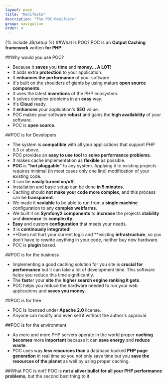 ```yaml
---
layout: page
title: "Manifesto"
description: "The POC Manifesto"
group: navigation
order: 4
---
```

{% include JB/setup %}
##What is POC?
POC is an **Output Caching framework** written **for PHP**.

##Why would you use POC?
 - Because it **saves** you **time** and **money... A LOT**!
 - It adds extra **protection** to your application.
 - It **enhances the performance** of your software.
 - It's built on the shoulders of giants by using mature **open source components**.
 - It uses the latest **inventions** of the PHP ecosystem.
 - It solves complex problems in an **easy** way.
 - It's **Cloud** ready.
 - It **enhances** your application's **SEO** value.
 - POC makes your software **robust** and gains the **high availability** of your software. 
 - POC is **open source**.

##POC is for Developers
 - The system is **compatible** with all your applications that support PHP 5.3 or above.
 - POC provides an **easy to use tool** to **solve performance problems**.
 - It makes cache implementation as **flexible** as possible.
 - **POC** is **"hot pluggable"** to any system. Applying it to existing projects requires minimal (in most cases only one line) modification of your existing code. 
 - It can be **easily turned on/off**.
 - Installation and basic setup can be done **in 5 minutes.**
 - Caching should **not make your code more complex**, and this process can be **transparent**.
 - We made it **scalable** to be able to run from a **single machine** configuration to any **complex webfarms**.
 - We built it on **Symfony2 components** to **increase** the projects **stability** and **decrease** its **complexity**.
 - **Easy** and custom **configuration** that meets your needs.
 - It is **continously integrated**!
 - **Does not hurt your current logic and **existing **infrastructure**, so you don't have to rewrite anything in your code, neither buy new hardware.
 - POC is **plugin** based.


##POC is for the business
 - Implementing a good caching solution for you site is **crucial for performance** but it can take a lot of development time. This software helps you reduce this time significantly.
 - The **fast**er your **site** the **higher search engine ranking it gets**.
 - POC helps you reduce the hardware needed to run your web applications and **saves you money**.

##POC is for free
 - POC is licensed under **Apache 2.0** license.
 - Anyone can modify and even sell it without the author's approval.

##POC is for the environment
 - As more and more PHP servers operate in the world proper **caching becomes** more **important** because it can **save energy** and **reduce waste**.
 - POC uses way **less resources than** a database backed **PHP page generation** in real time so you not only save time but you **save the resources of the planet** as well by using proper caching.

##What POC is not?
POC is **not a silver bullet for all your PHP performance problems**, but the second best thing to it.


